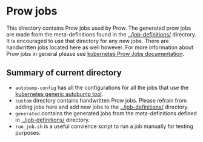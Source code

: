 # Prow jobs

This directory contains Prow jobs used by Prow. The generated prow jobs are made from the meta-definitions found in the [../job-definitions/](../job-definitions/) directory. It is encouraged to use that directory for any new jobs. There are handwritten jobs located here as well however. For more information about Prow jobs in general please see [kubernetes Prow Jobs documentation](https://github.com/kubernetes/test-infra/blob/master/prow/jobs.md).

## Summary of current directory

- `autobump-config` has all the configurations for all the jobs that use the [kubernetes generic autobump tool](https://github.com/kubernetes/test-infra/tree/master/prow/cmd/generic-autobumper).
- `custom` directory contains handwritten Prow jobs. Please refrain from adding jobs here and add new jobs to the [../job-definitions/](../job-definitions/) directory.
- `generated` contains the generated jobs from the meta-definitions defined in [../job-definitions/](../job-definitions/) directory.
- `run_job.sh` is a useful convience script to run a job manually for testing purposes.
